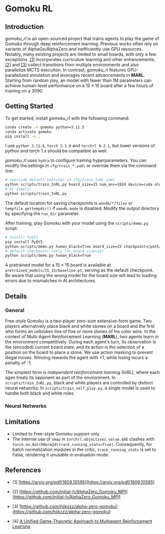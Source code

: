 # Gomoku RL

## Introduction

*gomoku_rl* is an open-sourced project that trains agents to play the game of Gomoku through deep reinforcement learning. Previous works often rely on variants of AlphaGo/AlphaZero and inefficiently use GPU resources. Notably, many existing projects are limited to small boards, with only a few exceptions. [[1]](#refer-anchor-1) incorporates curriculum learning and other enhancements;  [[2]](#refer-anchor-2)  and  [[3]](#refer-anchor-3)  collect transitions from multiple environments and also parallelize MCTS execution. In contrast, *gomoku_rl* features GPU-parallelized simulation and leverages recent advancements in **MARL**. Starting from random play, an model with fewer than 1M parameters can achieve human-level performance on a $15\times15$ board after a few hours of training on a 3090.

## Getting Started

To get started, install *gomoku_rl* with the following command:

```bash
conda create -n gomoku python=3.11.5
conda activate gomoku
pip install -e .
```

I use `python 3.11.5`, `torch 2.1.0` and `torchrl 0.2.1`, but lower versions of python and torch 1.x should be compatible as well. 

*gomoku_rl* uses `hydra` to configure training hyperparameters. You can modify the settings in `cfg/train_*.yaml` or override them via the command line:

```bash
# override default settings in cfg/train_InRL.yaml
python scripts/train_InRL.py board_size=15 num_env=1024 device=cuda algo=ppo epochs=100 wandb.mode=online
# or simply:
python scripts/train_InRL.py
```

The default location for saving checkpoints is `wandb/*/files` or `tempfile.gettempdir()` if `wandb.mode` is disabled. Modify the output directory by specifying the `run_dir` parameter.

After training, play Gomoku with your model using the `scripts/demo.py` script:

```bash
# Install PyQt5
pip install PyQt5
python scripts/demo.py human_black=True board_size=15 checkpoint=/path/to/your/model
# default checkpoint (only for board_size=15)
python scripts/demo.py human_black=True
```

A pretrained model for a $15\times15$ board is available at `pretrained_models/15_15/baseline.pt`, serving as the default checkpoint. Be aware that using the wrong model  for the board size will lead to loading errors due to mismatches in AI architectures.

## Details

### General

Free-style Gomoku is a two-player zero-sum extensive-form game. Two players alternatively place black and white stones on a board and the first who forms an unbroken line of five or more stones of his color wins. In the context of Multi-Agent Reinforcement Learning (**MARL**), two agents learn in the environment competitively. During each agent's turn, its observation is the (encoded) current board state, and its action is the selection of a position on the board to place a stone. We use action masking to prevent illegal moves. Winning rewards the agent with +1, while losing incurs a penalty of -1. 

The simplest form is *independent reinforcement learning* (InRL), where each agen treats its opponent as part of the environment. In `scripts/train_InRL.py`, black and white players are controlled by distinct neural networks. In `scripts/train_self_play.py`,  a single model is used to handle both black and white roles.

### Neural Networks





## Limitations

- Limited to Free-style Gomoku support only.
- The internal use of `vmap` in `torchrl.objectives.value.GAE` clashes with `torch.nn.BatchNorm2d(track_running_stats=True)`. Consequently, for batch normalization modules in the critic, `track_running_stats` is set to False, rendering it unusable in evaluation mode.

## References

<div id="refer-anchor-1"></div>

- [1] [https://arxiv.org/pdf/1809.10595](https://arxiv.org/pdf/1809.10595)

<div id="refer-anchor-2"></div>

- [2] [https://github.com/initial-h/AlphaZero_Gomoku_MPI](https://github.com/initial-h/AlphaZero_Gomoku_MPI)

<div id="refer-anchor-3"></div>

- [3] [https://github.com/hijkzzz/alpha-zero-gomoku](https://github.com/hijkzzz/alpha-zero-gomoku)

<div id="refer-anchor-4"></div>

- [4] [A Unified Game-Theoretic Approach to Multiagent Reinforcement Learning](https://arxiv.org/pdf/1711.00832.pdf)